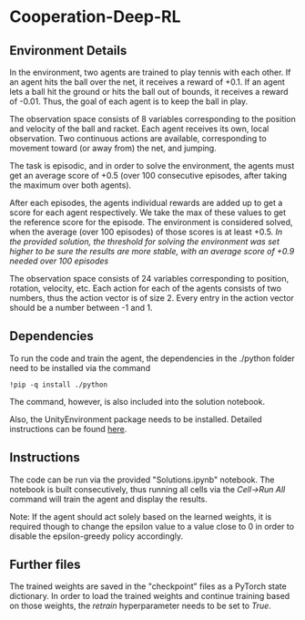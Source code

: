 # Cooperation-Deep-RL

## Environment Details

In the environment, two agents are trained to play tennis with each other.
If an agent hits the ball over the net, it receives a reward of +0.1. If an agent lets a ball hit the ground or hits the ball out of bounds, it receives a reward of -0.01. Thus, the goal of each agent is to keep the ball in play.

The observation space consists of 8 variables corresponding to the position and velocity of the ball and racket. Each agent receives its own, local observation. Two continuous actions are available, corresponding to movement toward (or away from) the net, and jumping.

The task is episodic, and in order to solve the environment, the agents must get an average score of +0.5 (over 100 consecutive episodes, after taking the maximum over both agents).

After each episodes, the agents individual rewards are added up to get a score for each agent respectively. We take the max of these values to get the reference score for the episode.
The environment is considered solved, when the average (over 100 episodes) of those scores is at least +0.5. *In the provided solution, the threshold for solving the environment was set higher to be sure the results are more stable, with an average score of +0.9 needed over 100 episodes*

The observation space consists of 24 variables corresponding to position, rotation, velocity, etc. Each action for each of the agents consists of two numbers, thus the action vector is of size 2. Every entry in the action vector should be a number between -1 and 1.

## Dependencies

To run the code and train the agent, the dependencies in the ./python folder need to be installed via the command

```
!pip -q install ./python
```

The command, however, is also included into the solution notebook.


Also, the UnityEnvironment package needs to be installed. Detailed instructions can be found [here](https://classroom.udacity.com/nanodegrees/nd893/parts/ec710e48-f1c5-4f1c-82de-39955d168eaa/modules/89b85bd0-0add-4548-bce9-3747eb099e60/lessons/3cf5c0c4-e837-4fe6-8071-489dcdb3ab3e/concepts/e85db55c-5f55-4f54-9b2b-d523569d9276).

## Instructions

The code can be run via the provided "Solutions.ipynb" notebook. The notebook is built consecutively, thus running all cells via the _Cell->Run All_ command will train the agent and display the results.

Note: If the agent should act solely based on the learned weights, it is required though to change the epsilon value to a value close to 0 in order to disable the epsilon-greedy policy accordingly.

## Further files

The trained weights are saved in the "checkpoint" files as a PyTorch state dictionary. In order to load the trained weights and continue training based on those weights, the _retrain_ hyperparameter needs to be set to _True_.
